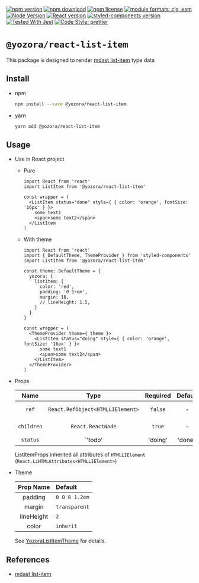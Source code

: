 [![npm version](https://img.shields.io/npm/v/@yozora/react-list-item.svg)](https://www.npmjs.com/package/@yozora/react-list-item)
[![npm download](https://img.shields.io/npm/dm/@yozora/react-list-item.svg)](https://www.npmjs.com/package/@yozora/react-list-item)
[![npm license](https://img.shields.io/npm/l/@yozora/react-list-item.svg)](https://www.npmjs.com/package/@yozora/react-list-item)
[![module formats: cjs, esm](https://img.shields.io/badge/module_formats-cjs%2C%20esm-green.svg)](#install)
[![Node Version](https://img.shields.io/node/v/@yozora/react-list-item)](https://github.com/nodejs/node)
[![React version](https://img.shields.io/npm/dependency-version/@yozora/react-list-item/peer/react)](https://github.com/facebook/react)
[![styled-components version](https://img.shields.io/npm/dependency-version/@yozora/react-list-item/peer/styled-components)](https://github.com/styled-components/styled-components)
[![Tested With Jest](https://img.shields.io/badge/tested_with-jest-9c465e.svg)](https://github.com/facebook/jest)
[![Code Style: prettier](https://img.shields.io/badge/code_style-prettier-ff69b4.svg?style=flat-square)](https://github.com/prettier/prettier)


# `@yozora/react-list-item`

This package is designed to render [mdast list-item][] type data


## Install

* npm

  ```bash
  npm install --save @yozora/react-list-item
  ```

* yarn

  ```bash
  yarn add @yozora/react-list-item
  ```

## Usage
  * Use in React project

    - Pure

      ```tsx
      import React from 'react'
      import ListItem from '@yozora/react-list-item'

      const wrapper = (
        <ListItem status="done" style={ { color: 'orange', fontSize: '16px' } }>
          some text1
          <span>some text2</span>
        </ListItem
      )
      ```

    - With theme

      ```tsx
      import React from 'react'
      import { DefaultTheme, ThemeProvider } from 'styled-components'
      import ListItem from '@yozora/react-list-item'

      const theme: DefaultTheme = {
        yozora: {
          listItem: {
            color: 'red',
            padding: '0 1rem',
            margin: 18,
            // lineHeight: 1.5,
          }
        }
      }

      const wrapper = (
        <ThemeProvider theme={ theme }>
          <ListItem status="doing" style={ { color: 'orange', fontSize: '16px' } }>
            some text1
            <span>some text2</span>
          </ListItem>
        </ThemeProvider>
      )
      ```

  * Props

     Name       | Type                                | Required  | Default | Description
    :----------:|:-----------------------------------:|:---------:|:-------:|:-------------
     `ref`      | `React.RefObject<HTMLLIElement>`    | `false`   | -       | Forwarded ref callback
     `children` | `React.ReactNode`                   | `true`    | -       | ListItem content
     `status`   | `'todo'|'doing'|'done'`             | `false`   | -       | Whether if it is a TODO item, and given its status

    ListItemProps inherited all attributes of `HTMLLIElement` (`React.LiHTMLAttributes<HTMLLIElement>`)

  * Theme

     Prop Name    | Default
    :------------:|:--------------
     padding      | `0 0 0 1.2em`
     margin       | `transparent`
     lineHeight   | `2`
     color        | `inherit`

    See [YozoraListItemTheme][] for details.


## References

  - [mdast list-item][]


[mdast list-item]: https://github.com/syntax-tree/mdast#listitem
[YozoraListItemTheme]: https://github.com/guanghechen/yozora-react/blob/master/packages/list-item/src/theme.ts
